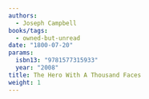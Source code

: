 ```yaml
---
authors:
  - Joseph Campbell
books/tags:
  - owned-but-unread
date: "1800-07-20"
params:
  isbn13: "9781577315933"
  year: "2008"
title: The Hero With A Thousand Faces
weight: 1
---
```


<!--more-->
